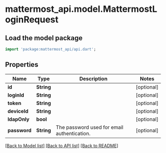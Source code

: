 # mattermost_api.model.MattermostLoginRequest

## Load the model package
```dart
import 'package:mattermost_api/api.dart';
```

## Properties
Name | Type | Description | Notes
------------ | ------------- | ------------- | -------------
**id** | **String** |  | [optional] 
**loginId** | **String** |  | [optional] 
**token** | **String** |  | [optional] 
**deviceId** | **String** |  | [optional] 
**ldapOnly** | **bool** |  | [optional] 
**password** | **String** | The password used for email authentication. | [optional] 

[[Back to Model list]](../README.md#documentation-for-models) [[Back to API list]](../README.md#documentation-for-api-endpoints) [[Back to README]](../README.md)


